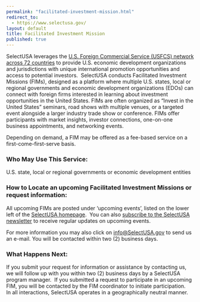```yaml
---
permalink: "facilitated-investment-mission.html"
redirect_to:
  - https://www.selectusa.gov/
layout: default
title: Facilitated Investment Mission
published: true
---
```


SelectUSA leverages the [U.S. Foreign Commercial Service (USFCS) network across 72 countries](http://export.gov/eac/) to provide U.S. economic development organizations and jurisdictions with unique international promotion opportunities and access to potential investors.&nbsp; SelectUSA conducts Facilitated Investment Missions (FIMs), designed as a platform where multiple U.S. states, local or regional governments and economic development organizations (EDOs) can connect with foreign firms interested in learning about investment opportunities in the United States. FIMs are often organized as “Invest in the United States” seminars, road shows with multiple venues, or a targeted event alongside a larger industry trade show or conference. FIMs offer participants with market insights, investor connections, one-on-one business appointments, and networking events. 

Depending on demand, a FIM may be offered as a fee-based service on a first-come-first-serve basis. 

### Who May Use This Service:&nbsp; 

U.S. state, local or regional governments or economic development entities

### How to Locate an upcoming Facilitated Investment Missions or request information:

All upcoming FIMs are posted under ‘upcoming events’,&nbsp;listed on the lower left of the [SelectUSA homepage](/).&nbsp; You can also [subscribe to the SelectUSA newsletter](https://service.govdelivery.com/service/subscribe.html?code=USITATRADE_22) to&nbsp;receive regular updates on upcoming events. 

For more information you may also click on [info@SelectUSA.gov](mailto:info@SelectUSA.gov) to send us an e-mail. You will be contacted within two (2) business days.

### What Happens Next:

If you submit your request for information or assistance by contacting us, we will follow up with you within two (2) business days by a SelectUSA program manager.&nbsp; If you submitted a request to participate in an upcoming FIM, you will be contacted by the FIM coordinator to initiate participation.
&nbsp; 
In all interactions, SelectUSA operates in a geographically neutral manner.
 
